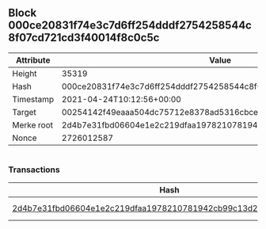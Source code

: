## Block 000ce20831f74e3c7d6ff254dddf2754258544c8f07cd721cd3f40014f8c0c5c

Attribute | Value
--- | ---
Height | 35319
Hash | 000ce20831f74e3c7d6ff254dddf2754258544c8f07cd721cd3f40014f8c0c5c
Timestamp | 2021-04-24T10:12:56+00:00
Target | 00254142f49eaaa504dc75712e8378ad5316cbcead634704b3734b6271167cc4
Merke root | 2d4b7e31fbd06604e1e2c219dfaa1978210781942cb99c13d2788d4ceb16db5c
Nonce | 2726012587

```

```

### Transactions

Hash | Amount
--- | ---
[2d4b7e31fbd06604e1e2c219dfaa1978210781942cb99c13d2788d4ceb16db5c](2d4b7e31fbd06604e1e2c219dfaa1978210781942cb99c13d2788d4ceb16db5c.md) | 10.00000000 SKEPTI 

